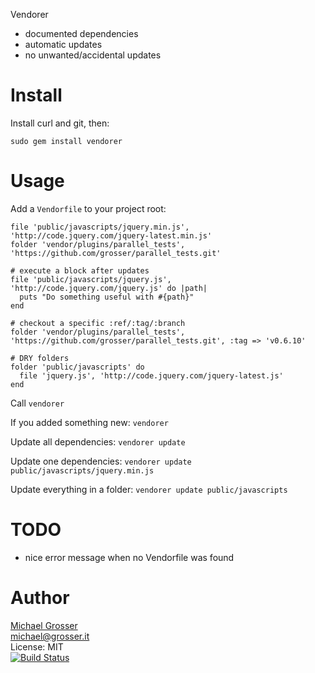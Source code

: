 Vendorer

 - documented dependencies
 - automatic updates
 - no unwanted/accidental updates

Install
=======
Install curl and git, then:

    sudo gem install vendorer

Usage
=====
Add a `Vendorfile` to your project root:

    file 'public/javascripts/jquery.min.js', 'http://code.jquery.com/jquery-latest.min.js'
    folder 'vendor/plugins/parallel_tests', 'https://github.com/grosser/parallel_tests.git'

    # execute a block after updates
    file 'public/javascripts/jquery.js', 'http://code.jquery.com/jquery.js' do |path|
      puts "Do something useful with #{path}"
    end

    # checkout a specific :ref/:tag/:branch
    folder 'vendor/plugins/parallel_tests', 'https://github.com/grosser/parallel_tests.git', :tag => 'v0.6.10'

    # DRY folders
    folder 'public/javascripts' do
      file 'jquery.js', 'http://code.jquery.com/jquery-latest.js'
    end

Call `vendorer`

If you added something new: `vendorer`

Update all dependencies: `vendorer update`

Update one dependencies: `vendorer update public/javascripts/jquery.min.js`

Update everything in a folder: `vendorer update public/javascripts`


TODO
====
 - nice error message when no Vendorfile was found

Author
======
[Michael Grosser](http://grosser.it)<br/>
michael@grosser.it<br/>
License: MIT<br/>
[![Build Status](https://secure.travis-ci.org/grosser/vendorer.png)](http://travis-ci.org/grosser/vendorer)
